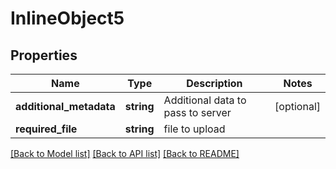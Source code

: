 # InlineObject5

## Properties
Name | Type | Description | Notes
------------ | ------------- | ------------- | -------------
**additional_metadata** | **string** | Additional data to pass to server | [optional] 
**required_file** | **string** | file to upload | 

[[Back to Model list]](../README.md#documentation-for-models) [[Back to API list]](../README.md#documentation-for-api-endpoints) [[Back to README]](../README.md)


